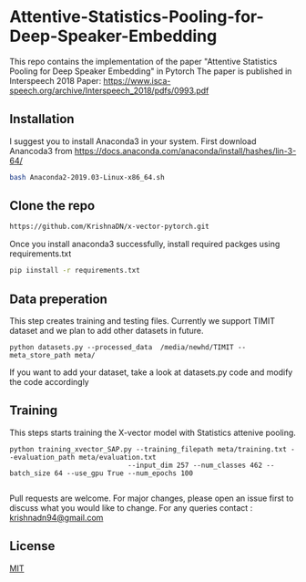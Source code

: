 # Attentive-Statistics-Pooling-for-Deep-Speaker-Embedding
This repo contains the implementation of the paper "Attentive Statistics Pooling for Deep Speaker Embedding" in Pytorch
The paper is published in Interspeech 2018
Paper: https://www.isca-speech.org/archive/Interspeech_2018/pdfs/0993.pdf

## Installation

I suggest you to install Anaconda3 in your system. First download Anancoda3 from https://docs.anaconda.com/anaconda/install/hashes/lin-3-64/
```bash
bash Anaconda2-2019.03-Linux-x86_64.sh
```
## Clone the repo
```bash
https://github.com/KrishnaDN/x-vector-pytorch.git
```
Once you install anaconda3 successfully, install required packges using requirements.txt
```bash
pip iinstall -r requirements.txt
```

## Data preperation
This step creates training and testing files. Currently we support TIMIT dataset and we plan to add other datasets in future.

```
python datasets.py --processed_data  /media/newhd/TIMIT --meta_store_path meta/ 
```
If you want to add your dataset, take a look at datasets.py code and modify the code accordingly


## Training
This steps starts training the X-vector model with Statistics attenive pooling.  
```
python training_xvector_SAP.py --training_filepath meta/training.txt --evaluation_path meta/evaluation.txt
                             --input_dim 257 --num_classes 462 --batch_size 64 --use_gpu True --num_epochs 100
                             
```

Pull requests are welcome. For major changes, please open an issue first to discuss what you would like to change.
For any queries contact : krishnadn94@gmail.com
## License
[MIT](https://choosealicense.com/licenses/mit/)